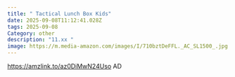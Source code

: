 ```yaml
---
title: " Tactical Lunch Box Kids"
date: 2025-09-08T11:12:41.028Z
tags: 2025-09-08
Category: other
description: "11.xx "
image: https://m.media-amazon.com/images/I/710bztDeFFL._AC_SL1500_.jpg
---
```

https://amzlink.to/az0DiMwN24Uso
AD